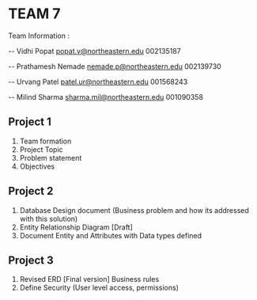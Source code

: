 # TEAM 7 
Team Information :

-- Vidhi Popat
   popat.v@northeastern.edu
   002135187
  
-- Prathamesh Nemade
   nemade.p@northeastern.edu
   002139730
   
-- Urvang Patel
   patel.ur@northeastern.edu
   001568243
   
-- Milind Sharma
   sharma.mil@northeastern.edu
   001090358

## Project 1
1. Team formation
2. Project Topic
3. Problem statement
4. Objectives

## Project 2
1. Database Design document (Business problem and how its addressed with this solution)
2. Entity Relationship Diagram [Draft]
3. Document Entity and Attributes with Data types defined

## Project 3
1. Revised ERD [Final version] Business rules
2. Define Security (User level access, permissions)
